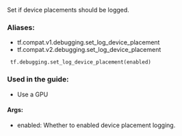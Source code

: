 Set if device placements should be logged.
### Aliases:
- tf.compat.v1.debugging.set_log_device_placement
- tf.compat.v2.debugging.set_log_device_placement

```
 tf.debugging.set_log_device_placement(enabled)
```
### Used in the guide:
- Use a GPU
#### Args:
- enabled: Whether to enabled device placement logging.
